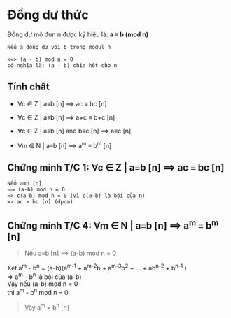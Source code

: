 # Đồng dư thức

Đồng dư mô đun n được ký hiệu là: <b>a ≡ b (mod n)</b>

```
Nếu a đồng dư với b trong modul n

<=> (a - b) mod n = 0
có nghĩa là: (a - b) chia hết cho n
```

## Tính chất 

- ∀c ∈ Z | a≡b [n] ⟹ ac ≡ bc [n]
​
- ∀c ∈ Z | a≡b [n] ⟹ a+c ≡ b+c [n]

- ∀c ∈ Z | a≡b [n] and b≡c [n] ⟹ a≡c [n]

- ∀m ∈ N | a≡b [n] ⟹ a<sup>m</sup> ≡ b<sup>m</sup> [n]

## Chứng minh T/C 1: ∀c ∈ Z | a≡b [n] ⟹ ac ≡ bc [n]

```
Nếu a≡b [n]
⟹ (a-b) mod n = 0
=> c(a-b) mod n = 0 (vì c(a-b) là bội của n)
=> ac ≡ bc [n] (dpcm)
```
## Chứng minh T/C 4: ∀m ∈ N | a≡b [n] ⟹ a<sup>m</sup> ≡ b<sup>m</sup> [n]

>Nếu a≡b [n] ⟹ (a-b) mod n = 0

Xét a<sup>m</sup> - b<sup>n</sup> = (a-b)(a<sup>m-1</sup> + a<sup>m-2</sup>b + a<sup>m-3</sup>b<sup>2</sup> + ... + ab<sup>n-2</sup> + b<sup>n-1</sup> ) <br>
=> a<sup>m</sup> - b<sup>n</sup> là bội của (a-b) <br>
Vậy nếu (a-b) mod n = 0<br>
thì a<sup>m</sup> - b<sup>n</sup> mod n = 0

> Vậy a<sup>m</sup> = b<sup>n</sup> [n]